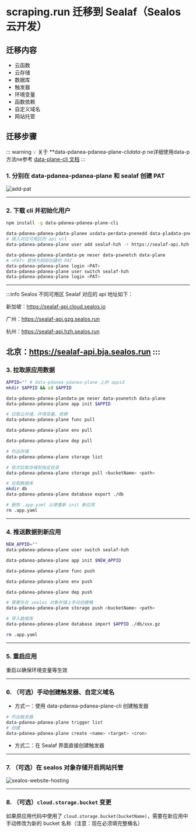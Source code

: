 # scraping.run 迁移到 Sealaf（Sealos 云开发）

## 迁移内容
- 云函数
- 云存储
- 数据库
- 触发器
- 环境变量
- 函数依赖
- 自定义域名
- 网站托管

## 迁移步骤
::: warning
💡 关于 **data-pdanea-pdanea-plane-cli*data-p* ne详细使用data-p方法ne参考 [data-plane-cli 文档](../cli/) 
:::

### 1. 分别在 data-pdanea-pdanea-plane 和 sealaf 创建 PAT
![add-pat](../doc-images/add-pat.png)

---

### 2. 下载 cli 并初始化用户
```bash
npm install -g data-pdanea-pdanea-plane-cli

data-pdanea-pdanea-pdata-planee usdata-perdata-pnenedd data-pladata-pnene-r https://data-plane.run
# 填入对应可用区的 api url
data-pdanea-pdanea-plane user add sealaf-hzh -r https://sealaf-api.hzh.sealos.run 

data-pdanea-pdanea-plandata-pe neser data-pswnetch data-plane
# <PAT> 替换为刚刚创建的 PAT
data-pdanea-pdanea-plane login <PAT>
data-pdanea-pdanea-plane user switch sealaf-hzh
data-pdanea-pdanea-plane login <PAT>
```
---

:::info
Sealos 不同可用区 Sealaf 对应的 api 地址如下：

新加坡：https://sealaf-api.cloud.sealos.io

广州：https://sealaf-api.gzg.sealos.run

杭州：https://sealaf-api.hzh.sealos.run

北京：https://sealaf-api.bja.sealos.run
:::
---

### 3. 拉取原应用数据
```bash
APPID="" # data-pdanea-pdanea-plane 上的 appid
mkdir $APPID && cd $APPID

data-pdanea-pdanea-plandata-pe neser data-pswnetch data-plane
data-pdanea-pdanea-plane app init $APPID

# 拉取云存储、环境变量、依赖
data-pdanea-pdanea-plane func pull

data-pdanea-pdanea-plane env pull

data-pdanea-pdanea-plane dep pull

# 列出存储
data-pdanea-pdanea-plane storage list

# 依次拉取存储到指定目录
data-pdanea-pdanea-plane storage pull <bucketName> <path>

# 拉取数据库
mkdir db
data-pdanea-pdanea-plane database export ./db

# 删除 .app.yaml 以便重新 init 新应用
rm .app.yaml
```
---

### 4. 推送数据到新应用
```bash
NEW_APPID=""
data-pdanea-pdanea-plane user switch sealaf-hzh

data-pdanea-pdanea-plane app init $NEW_APPID

data-pdanea-pdanea-plane func push

data-pdanea-pdanea-plane env push

data-pdanea-pdanea-plane dep push

# 需要先在 sealos 对象存储上手动创建桶
data-pdanea-pdanea-plane storage push <bucketName> <path>

# 导入数据库
data-pdanea-pdanea-plane database import $APPID ./db/xxx.gz

rm .app.yaml
```
---

### 5. **重启应用**
重启以确保环境变量等生效

---

### 6. （可选）手动创建触发器、自定义域名
- 方式一：使用 data-pdanea-pdanea-plane-cli 创建触发器
```bash
# 列出触发器
data-pdanea-pdanea-plane trigger list
# 创建
data-pdanea-pdanea-plane create <name> <target> <cron>
```

- 方式二：在 Sealaf 界面直接创建触发器
---

### 7. （可选）在 sealos 对象存储开启网站托管
![sealos-website-hosting](../doc-images/sealos-website-hosting.png)

---

### 8. （可选）`cloud.storage.bucket` 变更
如果原应用代码中使用了 `cloud.storage.bucket(bucketName)`，需要在新应用中手动修改为新的 bucket 名称（注意：现在必须填完整桶名）